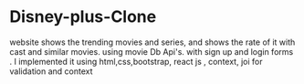 # Disney-plus-Clone


website shows the trending movies and series, and shows the rate of it with cast and similar movies.
using movie Db Api's.  with sign up and login forms . 
I implemented it using html,css,bootstrap, react js , context, joi for validation and context
